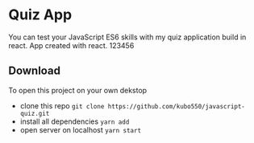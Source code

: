 # Quiz App

You can test your JavaScript ES6 skills with my quiz application build in react. App created with react.
123456
## Download 

To open this project on your own dekstop 
 - clone this repo ` git clone https://github.com/kubo550/javascript-quiz.git `
 - install all dependencies ` yarn add `
 - open server on localhost ` yarn start `

